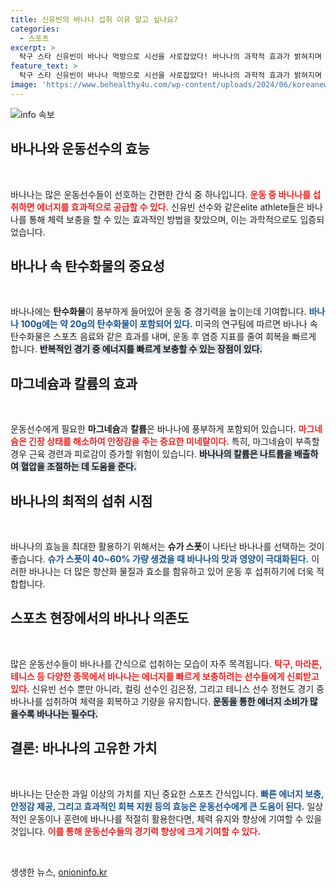 ```yaml
---
title: 신유빈의 바나나 섭취 이유 알고 싶나요?
categories:
  - 스포츠
excerpt: >
  탁구 스타 신유빈이 바나나 먹방으로 시선을 사로잡았다! 바나나의 과학적 효과가 밝혀지며 운동 중 최고의 에너지원으로 주목받고 있다. 스포츠음료 대신 바나나를 선택한 이유와 함께, 그 효능을 알아보자!
feature_text: >
  탁구 스타 신유빈이 바나나 먹방으로 시선을 사로잡았다! 바나나의 과학적 효과가 밝혀지며 운동 중 최고의 에너지원으로 주목받고 있다. 스포츠음료 대신 바나나를 선택한 이유와 함께, 그 효능을 알아보자!
image: 'https://www.behealthy4u.com/wp-content/uploads/2024/06/koreanews.jpg'
---
```


<p><img src="https://www.behealthy4u.com/wp-content/uploads/2024/06/koreanews.jpg" alt="info 속보" /></p>

<h2 data-ke-size="size26">바나나와 운동선수의 효능</h2>

<p data-ke-size="size16">&nbsp;</p>

<p>바나나는 많은 운동선수들이 선호하는 간편한 간식 중 하나입니다. <b><span style="color: #ee2323;">운동 중 바나나를 섭취하면 에너지를 효과적으로 공급할 수 있다.</span></b> 신유빈 선수와 같은elite athlete들은 바나나를 통해 체력 보충을 할 수 있는 효과적인 방법을 찾았으며, 이는 과학적으로도 입증되었습니다. </p>

<h2 data-ke-size="size26">바나나 속 탄수화물의 중요성</h2>

<p data-ke-size="size16">&nbsp;</p>

<p>바나나에는 <b>탄수화물</b>이 풍부하게 들어있어 운동 중 경기력을 높이는데 기여합니다. <b><span style="color: #1a5490;">바나나 100g에는 약 20g의 탄수화물이 포함되어 있다.</span></b> 미국의 연구팀에 따르면 바나나 속 탄수화물은 스포츠 음료와 같은 효과를 내며, 운동 후 염증 지표를 줄여 회복을 빠르게 합니다. <b><span style="background-color: #21538527;">반복적인 경기 중 에너지를 빠르게 보충할 수 있는 장점이 있다.</span></b> </p>

<h2 data-ke-size="size26">마그네슘과 칼륨의 효과</h2>

<p data-ke-size="size16">&nbsp;</p>

<p>운동선수에게 필요한 <b>마그네슘</b>과 <b>칼륨</b>은 바나나에 풍부하게 포함되어 있습니다. <b><span style="color: #ee2323;">마그네슘은 긴장 상태를 해소하여 안정감을 주는 중요한 미네랄이다.</span></b> 특히, 마그네슘이 부족할 경우 근육 경련과 피로감이 증가할 위험이 있습니다. <b><span style="background-color: #21538527;">바나나의 칼륨은 나트륨을 배출하여 혈압을 조절하는 데 도움을 준다.</span></b> </p>

<h2 data-ke-size="size26">바나나의 최적의 섭취 시점</h2>

<p data-ke-size="size16">&nbsp;</p>

<p>바나나의 효능을 최대한 활용하기 위해서는 <b>슈가 스폿</b>이 나타난 바나나를 선택하는 것이 좋습니다. <b><span style="color: #1a5490;">슈가 스폿이 40~60% 가량 생겼을 때 바나나의 맛과 영양이 극대화된다.</span></b> 이러한 바나나는 더 많은 항산화 물질과 효소를 함유하고 있어 운동 후 섭취하기에 더욱 적합합니다. </p>

<h2 data-ke-size="size26">스포츠 현장에서의 바나나 의존도</h2>

<p data-ke-size="size16">&nbsp;</p>

<p>많은 운동선수들이 바나나를 간식으로 섭취하는 모습이 자주 목격됩니다. <b><span style="color: #ee2323;">탁구, 마라톤, 테니스 등 다양한 종목에서 바나나는 에너지를 빠르게 보충하려는 선수들에게 신뢰받고 있다.</span></b> 신유빈 선수 뿐만 아니라, 컬링 선수인 김은정, 그리고 테니스 선수 정현도 경기 중 바나나를 섭취하여 체력을 회복하고 기량을 유지합니다. <b><span style="background-color: #21538527;">운동을 통한 에너지 소비가 많을수록 바나나는 필수다.</span></b> </p>

<h2 data-ke-size="size26">결론: 바나나의 고유한 가치</h2>

<p data-ke-size="size16">&nbsp;</p>

<p>바나나는 단순한 과일 이상의 가치를 지닌 중요한 스포츠 간식입니다. <b><span style="color: #1a5490;">빠른 에너지 보충, 안정감 제공, 그리고 효과적인 회복 지원 등의 효능은 운동선수에게 큰 도움이 된다.</span></b> 일상적인 운동이나 훈련에 바나나를 적절히 활용한다면, 체력 유지와 향상에 기여할 수 있을 것입니다. <b><span style="color: #ee2323;">이를 통해 운동선수들의 경기력 향상에 크게 기여할 수 있다.</span></b></p>

<p data-ke-size="size16">&nbsp;</p>
생생한 뉴스, <a href="https://onioninfo.kr" rel="dofollow">onioninfo.kr</a>



